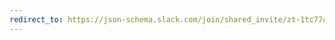 ```yaml
---
redirect_to: https://json-schema.slack.com/join/shared_invite/zt-1tc77c02b-z~UiKXqpM2gHchClKbUoXw#/shared-invite/email
---
```

